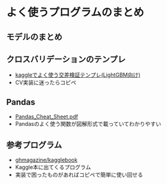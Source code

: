 # よく使うプログラムのまとめ

## モデルのまとめ

## クロスバリデーションのテンプレ

* [kaggleでよく使う交差検証テンプレ(LightGBM向け)](https://amateur-engineer-blog.com/kaggle-cv-template-lightgbm/)
 * CV実装に迷ったらコピペ

## Pandas
* [Pandas_Cheat_Sheet.pdf](https://pandas.pydata.org/Pandas_Cheat_Sheet.pdf)
 * Pandasのよく使う関数が図解形式で載っていてわかりやすい


## 参考プログラム
* [ghmagazine/kagglebook](https://github.com/ghmagazine/kagglebook)
 * Kaggle本に出てくるプログラム
 * 実装で困ったものがあればコピペで簡単に使い回せる
